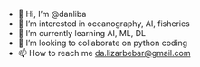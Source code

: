 - 👋 Hi, I’m @danliba
- 👀 I’m interested in oceanography, AI, fisheries
- 🌱 I’m currently learning AI, ML, DL
- 💞️ I’m looking to collaborate on python coding
- 📫 How to reach me da.lizarbebar@gmail.com

<!---
danliba/danliba is a ✨ special ✨ repository because its `README.md` (this file) appears on your GitHub profile.
You can click the Preview link to take a look at your changes.
--->
